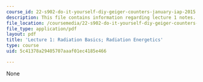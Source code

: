```yaml
---
course_id: 22-s902-do-it-yourself-diy-geiger-counters-january-iap-2015
description: This file contains information regarding lecture 1 notes.
file_location: /coursemedia/22-s902-do-it-yourself-diy-geiger-counters-january-iap-2015/5c41378a29405707aaaf01ec4185e466_MIT22_S902IAP15_lec01.pdf
file_type: application/pdf
layout: pdf
title: 'Lecture 1: Radiation Basics; Radiation Energetics'
type: course
uid: 5c41378a29405707aaaf01ec4185e466

---
```

None